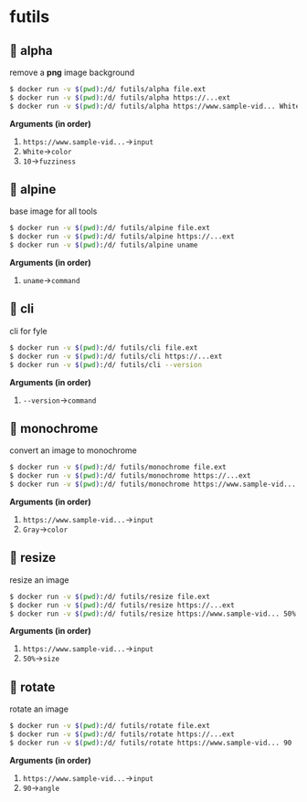 # futils
## :whale: alpha
remove a **png** image background
```bash
$ docker run -v $(pwd):/d/ futils/alpha file.ext
$ docker run -v $(pwd):/d/ futils/alpha https://...ext
$ docker run -v $(pwd):/d/ futils/alpha https://www.sample-vid... White 10
```
**Arguments (in order)**
1. `https://www.sample-vid...`→`input`
2. `White`→`color`
3. `10`→`fuzziness`
## :whale: alpine
base image for all tools
```bash
$ docker run -v $(pwd):/d/ futils/alpine file.ext
$ docker run -v $(pwd):/d/ futils/alpine https://...ext
$ docker run -v $(pwd):/d/ futils/alpine uname
```
**Arguments (in order)**
1. `uname`→`command`
## :whale: cli
cli for fyle
```bash
$ docker run -v $(pwd):/d/ futils/cli file.ext
$ docker run -v $(pwd):/d/ futils/cli https://...ext
$ docker run -v $(pwd):/d/ futils/cli --version
```
**Arguments (in order)**
1. `--version`→`command`
## :whale: monochrome
convert an image to monochrome
```bash
$ docker run -v $(pwd):/d/ futils/monochrome file.ext
$ docker run -v $(pwd):/d/ futils/monochrome https://...ext
$ docker run -v $(pwd):/d/ futils/monochrome https://www.sample-vid... Gray
```
**Arguments (in order)**
1. `https://www.sample-vid...`→`input`
2. `Gray`→`color`
## :whale: resize
resize an image
```bash
$ docker run -v $(pwd):/d/ futils/resize file.ext
$ docker run -v $(pwd):/d/ futils/resize https://...ext
$ docker run -v $(pwd):/d/ futils/resize https://www.sample-vid... 50%
```
**Arguments (in order)**
1. `https://www.sample-vid...`→`input`
2. `50%`→`size`
## :whale: rotate
rotate an image
```bash
$ docker run -v $(pwd):/d/ futils/rotate file.ext
$ docker run -v $(pwd):/d/ futils/rotate https://...ext
$ docker run -v $(pwd):/d/ futils/rotate https://www.sample-vid... 90
```
**Arguments (in order)**
1. `https://www.sample-vid...`→`input`
2. `90`→`angle`

